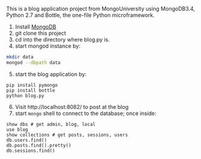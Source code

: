 This is a blog application project from MongoUniversity using MongoDB3.4,
Python 2.7 and Bottle, the one-file Python microframework.
1. Install [MongoDB](https://www.mongodb.com/download-center#community)
2. git clone this project
3. cd into the directory where blog.py is.
4. start mongod instance by:
```sh
mkdir data
mongod --dbpath data
```
5. start the blog application by:
```
pip install pymongo
pip install bottle
python blog.py
```
6. Visit http://localhost:8082/ to post at the blog
7. start `mongo` shell to connect to the database; once inside:
```
show dbs # get admin, blog, local
use blog
show collections # get posts, sessions, users
db.users.find()
db.posts.find().pretty()
db.sessions.find()
```
